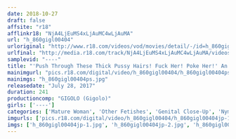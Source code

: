 ```yaml
---
date: 2018-10-27
draft: false
affsite: "r18"
afflinkr18: "NjA4LjEuMS4xLjAuMC4wLjAuMA"
url: "h_860gigl00404"
urloriginal: "http://www.r18.com/videos/vod/movies/detail/-/id=h_860gigl00404"
urlfinal: "http://media.r18.com/track/NjA4LjEuMS4xLjAuMC4wLjAuMA/videos/vod/movies/detail/-/id=h_860gigl00404"
samplevid: "----"
title: "'Push Through These Thick Pussy Hairs! Fuck Her! Poke Her!' An Old Lady With Thick Pussy Hair Has Got Thick Pussy Juice Running Through Her Veins And A Hardcore Streak Of Lust Too!"
mainimgurl: "pics.r18.com/digital/video/h_860gigl00404/h_860gigl00404ps.jpg"
mainimgs: "h_860gigl00404ps.jpg"
releasedate: "July 28, 2017"
duration: 241
productioncomp: "GIGOLO (Gigolo)"
girls: ['----']
categories: ['Mature Woman', 'Other Fetishes', 'Genital Close-Up', 'Nymphomaniac', 'Over 4 Hours']
imgurls: ['pics.r18.com/digital/video/h_860gigl00404/h_860gigl00404jp-1.jpg', 'pics.r18.com/digital/video/h_860gigl00404/h_860gigl00404jp-2.jpg', 'pics.r18.com/digital/video/h_860gigl00404/h_860gigl00404jp-3.jpg', 'pics.r18.com/digital/video/h_860gigl00404/h_860gigl00404jp-4.jpg', 'pics.r18.com/digital/video/h_860gigl00404/h_860gigl00404jp-5.jpg', 'pics.r18.com/digital/video/h_860gigl00404/h_860gigl00404jp-6.jpg', 'pics.r18.com/digital/video/h_860gigl00404/h_860gigl00404jp-7.jpg', 'pics.r18.com/digital/video/h_860gigl00404/h_860gigl00404jp-8.jpg', 'pics.r18.com/digital/video/h_860gigl00404/h_860gigl00404jp-9.jpg', 'pics.r18.com/digital/video/h_860gigl00404/h_860gigl00404jp-10.jpg', 'pics.r18.com/digital/video/h_860gigl00404/h_860gigl00404jp-11.jpg', 'pics.r18.com/digital/video/h_860gigl00404/h_860gigl00404jp-12.jpg', 'pics.r18.com/digital/video/h_860gigl00404/h_860gigl00404jp-13.jpg', 'pics.r18.com/digital/video/h_860gigl00404/h_860gigl00404jp-14.jpg', 'pics.r18.com/digital/video/h_860gigl00404/h_860gigl00404jp-15.jpg', 'pics.r18.com/digital/video/h_860gigl00404/h_860gigl00404jp-16.jpg', 'pics.r18.com/digital/video/h_860gigl00404/h_860gigl00404jp-17.jpg', 'pics.r18.com/digital/video/h_860gigl00404/h_860gigl00404jp-18.jpg', 'pics.r18.com/digital/video/h_860gigl00404/h_860gigl00404jp-19.jpg', 'pics.r18.com/digital/video/h_860gigl00404/h_860gigl00404jp-20.jpg']
imgs: ['h_860gigl00404jp-1.jpg', 'h_860gigl00404jp-2.jpg', 'h_860gigl00404jp-3.jpg', 'h_860gigl00404jp-4.jpg', 'h_860gigl00404jp-5.jpg', 'h_860gigl00404jp-6.jpg', 'h_860gigl00404jp-7.jpg', 'h_860gigl00404jp-8.jpg', 'h_860gigl00404jp-9.jpg', 'h_860gigl00404jp-10.jpg', 'h_860gigl00404jp-11.jpg', 'h_860gigl00404jp-12.jpg', 'h_860gigl00404jp-13.jpg', 'h_860gigl00404jp-14.jpg', 'h_860gigl00404jp-15.jpg', 'h_860gigl00404jp-16.jpg', 'h_860gigl00404jp-17.jpg', 'h_860gigl00404jp-18.jpg', 'h_860gigl00404jp-19.jpg', 'h_860gigl00404jp-20.jpg']
---
```

